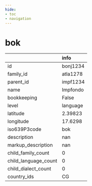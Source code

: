 ```yaml
---
hide:
- toc
- navigation
---
```

# bok
|                      | info     |
|:---------------------|:---------|
| id                   | bonj1234 |
| family_id            | atla1278 |
| parent_id            | impf1234 |
| name                 | Impfondo |
| bookkeeping          | False    |
| level                | language |
| latitude             | 2.39823  |
| longitude            | 17.6298  |
| iso639P3code         | bok      |
| description          | nan      |
| markup_description   | nan      |
| child_family_count   | 0        |
| child_language_count | 0        |
| child_dialect_count  | 0        |
| country_ids          | CG       |